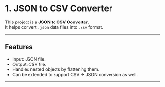 # 1. JSON to CSV Converter

This project is a **JSON to CSV Converter**.  
It helps convert `.json` data files into `.csv` format.  

---

## Features

- Input: JSON file.  
- Output: CSV file.  
- Handles nested objects by flattening them.  
- Can be extended to support CSV → JSON conversion as well.  

---